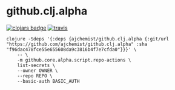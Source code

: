 # github.clj.alpha


[![clojars badge](https://img.shields.io/clojars/v/ajchemist/github.clj.alpha.svg?style=flat-square)](https://clojars.org/ajchemist/github.clj.alpha)
[![travis](https://img.shields.io/travis/ajchemist/github.clj.alpha/master.svg?style=flat-square)](https://travis-ci.com/ajchemist/github.clj.alpha)


``` shell
clojure -Sdeps '{:deps {ajchemist/github.clj.alpha {:git/url "https://github.com/ajchemist/github.clj.alpha" :sha "f96dac478fce55e655608da9c3816b4f7e7cfda0"}}}' \
    -- \
    -m github.core.alpha.script.repo-actions \
    list-secrets \
    --owner OWNER \
    --repo REPO \
    --basic-auth BASIC_AUTH
```


<!-- footer -->
